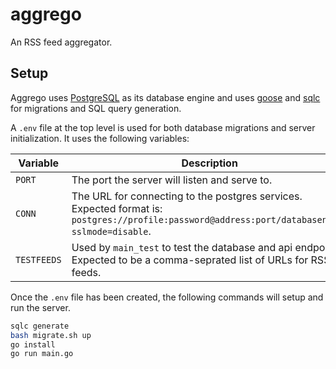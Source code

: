 # aggrego
An RSS feed aggregator.

## Setup

Aggrego uses [PostgreSQL]() as its database engine and uses [goose](https://github.com/pressly/goose) and [sqlc](https://github.com/sqlc-dev/sqlc) for migrations and SQL query generation.

A `.env` file at the top level is used for both database migrations and server initialization. It uses the following variables:

|Variable| Description |
|--------|------------ |
| `PORT` | The port the server will listen and serve to. |
| `CONN` | The URL for connecting to the postgres services. Expected format is: `postgres://profile:password@address:port/databasename?sslmode=disable`.
| `TESTFEEDS` | Used by `main_test` to test the database and api endpoints. Expected to be a comma-seprated list of URLs for RSS feeds. |

Once the `.env` file has been created, the following commands will setup and run the server.

```bash
sqlc generate
bash migrate.sh up
go install
go run main.go
```